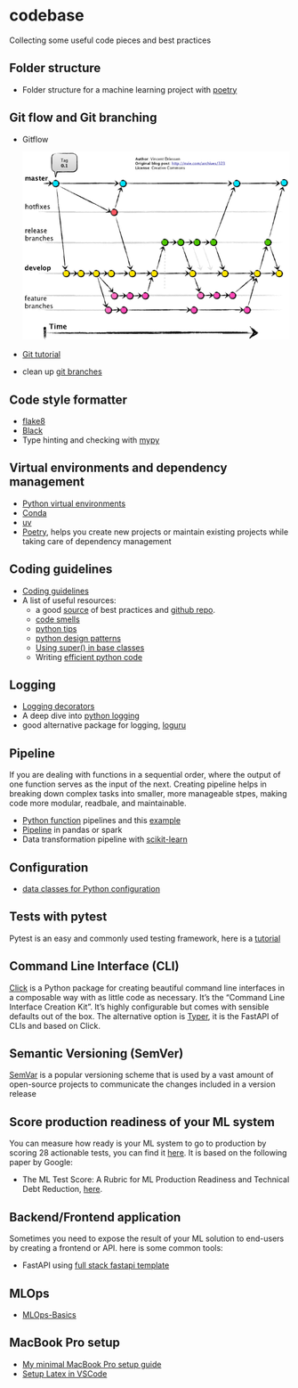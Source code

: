 # codebase
Collecting some useful code pieces and best practices

## Folder structure
- Folder structure for a machine learning project with [poetry](./poetry_ml/README.md)

## Git flow and Git branching
- Gitflow

    ![](./images/gitflow.jpeg)
- [Git tutorial](https://github.com/miguelgfierro/codebase/wiki/Git-tutorial?utm_source=substack&utm_medium=email)
- clean up [git branches](https://nickymeuleman.netlify.app/blog/delete-git-branches)

## Code style formatter
- [flake8](https://github.com/PyCQA/flake8)
- [Black](https://github.com/psf/black)
- Type hinting and checking with [mypy](https://github.com/python/mypy)

## Virtual environments and dependency management
- [Python virtual environments](https://www.dataquest.io/blog/a-complete-guide-to-python-virtual-environments/)
- [Conda](https://www.freecodecamp.org/news/why-you-need-python-environments-and-how-to-manage-them-with-conda-85f155f4353c)
- [uv](https://docs.astral.sh/uv/)
- [Poetry](https://realpython.com/dependency-management-python-poetry/), helps you create new projects or maintain existing projects while taking care of dependency management

## Coding guidelines

- [Coding guidelines](https://github.com/recommenders-team/recommenders/wiki/Coding-Guidelines?utm_source=substack&utm_medium=email)
- A list of useful resources:
    - a good [source](https://theaisummer.com/best-practices-deep-learning-code/) of best practices and [github repo](https://github.com/The-AI-Summer/Deep-Learning-In-Production/tree/master/2.%20Writing%20Deep%20Learning%20code:%20Best%20Practises).
    -  [code smells](https://refactoring.guru/refactoring/smells)
    - [python tips](https://book.pythontips.com/en/latest/index.html)
    - [python design patterns](https://github.com/faif/python-patterns)
    - [Using super() in base classes](https://eugeneyan.com/writing/uncommon-python/)
    - Writing [efficient python code](https://www.linkedin.com/posts/youssef-hosni-b2960b135_my-9-kaggle-notebooks-that-will-help-you-activity-7172139063557111808-9KFu/?utm_source=share&utm_medium=member_ios)

## Logging
- [Logging decorators](https://ankitbko.github.io/blog/2021/04/logging-in-python/)
- A deep dive into [python logging](https://medium.com/azure-tutorials/a-deep-dive-into-python-logging-practical-examples-for-developers-ca45a072e709)
- good alternative package for logging, [loguru](https://github.com/Delgan/loguru)

## Pipeline
If you are dealing with functions in a sequential order, where the output of one function serves as the input of the next. Creating pipeline helps in breaking down complex tasks into smaller, more manageable stpes, making code more modular, readbale, and maintainable.

- [Python function](https://samroeca.com/python-function-pipelines.html) pipelines and this [example](https://dzone.com/articles/python-function-pipelines-streamlining-data-proces)
- [Pipeline](https://pandas.pydata.org/pandas-docs/stable/reference/api/pandas.DataFrame.pipe.html) in pandas or spark
- Data transformation pipeline with [scikit-learn](https://scikit-learn.org/stable/modules/generated/sklearn.pipeline.Pipeline.html)


## Configuration
- [data classes for Python configuration](https://alexandra-zaharia.github.io/posts/python-configuration-and-dataclasses/)

## Tests with pytest
Pytest is an easy and commonly used testing framework, here is a [tutorial](https://github.com/pluralsight/intro-to-pytest/tree/master)

## Command Line Interface (CLI)
[Click](https://click.palletsprojects.com/en/7.x/) is a Python package for creating beautiful command line interfaces in a composable way with as little code as necessary. It’s the “Command Line Interface Creation Kit”. It’s highly configurable but comes with sensible defaults out of the box. The alternative option is [Typer](https://typer.tiangolo.com/), it is the FastAPI of CLIs and based on Click.

## Semantic Versioning (SemVer)
[SemVar](https://semver.org/) is a popular versioning scheme that is used by a vast amount of open-source projects to communicate the changes included in a version release

## Score production readiness of your ML system
You can measure how ready is your ML system to go to production by scoring 28 actionable tests, you can find it [here](./images/ml-test-score-rubrics-and-scoring.pdf). It is based on the following paper by Google:
- The ML Test Score:
A Rubric for ML Production Readiness and Technical Debt Reduction, [here](https://storage.googleapis.com/pub-tools-public-publication-data/pdf/aad9f93b86b7addfea4c419b9100c6cdd26cacea.pdf).

## Backend/Frontend application
Sometimes you need to expose the result of your ML solution to end-users by creating a frontend or API. here is some common tools:
- FastAPI using [full stack fastapi template](https://github.com/fastapi/full-stack-fastapi-template)


## MLOps
- [MLOps-Basics](https://github.com/graviraja/MLOps-Basics)

## MacBook Pro setup
- [My minimal MacBook Pro setup guide](https://eugeneyan.com/writing/mac-setup/?utm_source=convertkit&utm_medium=email&utm_campaign=My%20Minimal%20MacBook%20Pro%20Setup%20Guide%20-%2015710855#macos-settings)
- [Setup Latex in VSCode](https://mathjiajia.github.io/vscode-and-latex/)
